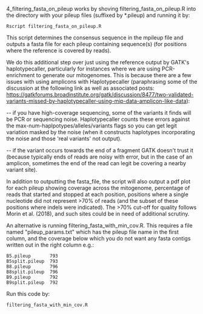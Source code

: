 4_filtering_fasta_on_pileup works by shoving filtering_fasta_on_pileup.R into the directory with your pileup files (suffixed by *.pileup) and running it by:
```
Rscript filtering_fasta_on_pileup.R
```

This script determines the consensus sequence in the mpileup file and outputs a fasta file for each pileup containing sequence(s) (for positions where the reference is covered by reads).

We do this additional step over just using the reference output by GATK's haplotypecaller, particularly for instances where we are using PCR-enrichment to generate our mitogenomes. This is because there are a few issues with using amplicons with Haplotypecaller (paraphrasing some of the discussion at the following link as well as associated posts: https://gatkforums.broadinstitute.org/gatk/discussion/8477/two-validated-variants-missed-by-haplotypecaller-using-mip-data-amplicon-like-data):

-- if you have high-coverage sequencing, some of the variants it finds will be PCR or sequencing noise. Haplotypecaller counts these errors against the max-num-haplpotypes/alleles/variants flags so you can get legit variation masked by the noise (when it constructs haplotypes incorporating the noise and those 'real variants' not output).

-- if the variant occurs towards the end of a fragment GATK doesn't trust it (because typically ends of reads are noisy with error, but in the case of an amplicon, sometimes the end of the read can legit be covering a nearby variant site).

In addition to outputting the fasta_file, the script will also output a pdf plot for each pileup showing coverage across the mitogenome, percentage of reads that started and stopped at each position, positions where a single nucleotide did not represent >70% of reads (and the subset of these positions where indels were indicated). The >70% cut-off for quality follows Morin et al. (2018), and such sites could be in need of additional scrutiny.

An alternative is running filtering_fasta_with_min_cov.R. This requires a file named "pileup_params.txt" which has the pileup file name in the first column, and the coverage below which you do not want any fasta contigs written out in the right column e.g.:
```
B5.pileup       793
B5split.pileup  793
B8.pileup       796
B8split.pileup  796
B9.pileup       792
B9split.pileup  792
```
Run this code by:
```
filtering_fasta_with_min_cov.R
```
